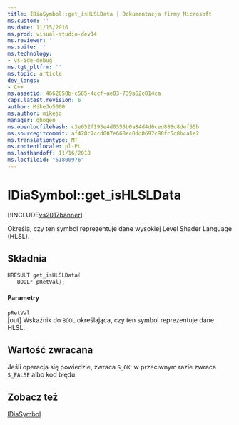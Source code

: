 ```yaml
---
title: IDiaSymbol::get_isHLSLData | Dokumentacja firmy Microsoft
ms.custom: ''
ms.date: 11/15/2016
ms.prod: visual-studio-dev14
ms.reviewer: ''
ms.suite: ''
ms.technology:
- vs-ide-debug
ms.tgt_pltfrm: ''
ms.topic: article
dev_langs:
- C++
ms.assetid: 4662058b-c505-4ccf-ae03-739a62c814ca
caps.latest.revision: 6
author: MikeJo5000
ms.author: mikejo
manager: ghogen
ms.openlocfilehash: c3e052f193e4d0555b0a84d4d6ced888d8def55b
ms.sourcegitcommit: af428c7ccd007e668ec0dd8697c88fc5d8bca1e2
ms.translationtype: MT
ms.contentlocale: pl-PL
ms.lasthandoff: 11/16/2018
ms.locfileid: "51800976"
---
```

# <a name="idiasymbolgetishlsldata"></a>IDiaSymbol::get_isHLSLData
[!INCLUDE[vs2017banner](../../includes/vs2017banner.md)]

Określa, czy ten symbol reprezentuje dane wysokiej Level Shader Language (HLSL).  
  
## <a name="syntax"></a>Składnia  
  
```cpp  
HRESULT get_isHLSLData(   
   BOOL* pRetVal);  
```  
  
#### <a name="parameters"></a>Parametry  
 `pRetVal`  
 [out] Wskaźnik do `BOOL` określająca, czy ten symbol reprezentuje dane HLSL.  
  
## <a name="return-value"></a>Wartość zwracana  
 Jeśli operacja się powiedzie, zwraca `S_OK`; w przeciwnym razie zwraca `S_FALSE` albo kod błędu.  
  
## <a name="see-also"></a>Zobacz też  
 [IDiaSymbol](../../debugger/debug-interface-access/idiasymbol.md)



